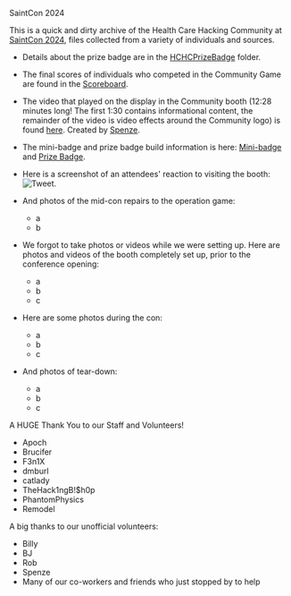 SaintCon 2024

This is a quick and dirty archive of the Health Care Hacking Community at [SaintCon 2024](https://discord.gg/saintcon), files collected from a variety of individuals and sources.

- Details about the prize badge are in the [HCHCPrizeBadge](HCHCPrizeBadge) folder.

- The final scores of individuals who competed in the Community Game are found in the [Scoreboard](Scoreboard.md).

- The video that played on the display in the Community booth (12:28 minutes long! The first 1:30 contains informational content, the remainder of the video is video effects around the Community logo) is found [here](https://drive.google.com/file/d/16lCR65fBbzA4Dzpku5kPhey_Xz0Jp-Be/view?usp=drive_link). Created by [Spenze](https://spencerjamesproductions.com/).

- The mini-badge and prize badge build information is here: [Mini-badge](https://drive.google.com/file/d/1ATFBJlPe2GoRbJnTWT3q0V5KnO0iFPcM/view?usp=drive_link) and [Prize Badge](https://drive.google.com/file/d/1pjYImAD9bnm5rPrVIuyTXGip4ZBo-Cw-/view?usp=drive_link).

- Here is a screenshot of an attendees' reaction to visiting the booth: ![Tweet](https://drive.google.com/uc?id=17EtfWekjcf--SIVvZkXYMlC6Q1ewD-LZ).

- And photos of the mid-con repairs to the operation game:
  - a
  - b

- We forgot to take photos or videos while we were setting up. Here are photos and videos of the booth completely set up, prior to the conference opening:
  - a
  - b
  - c

- Here are some photos during the con:
  - a
  - b
  - c
    
- And photos of tear-down:
  - a
  - b
  - c

A HUGE Thank You to our Staff and Volunteers!
- Apoch
- Brucifer
- F3n1X
- dmburl
- catlady
- TheHack1ngB!$h0p
- PhantomPhysics
- Remodel

A big thanks to our unofficial volunteers:
- Billy
- BJ
- Rob
- Spenze
- Many of our co-workers and friends who just stopped by to help

